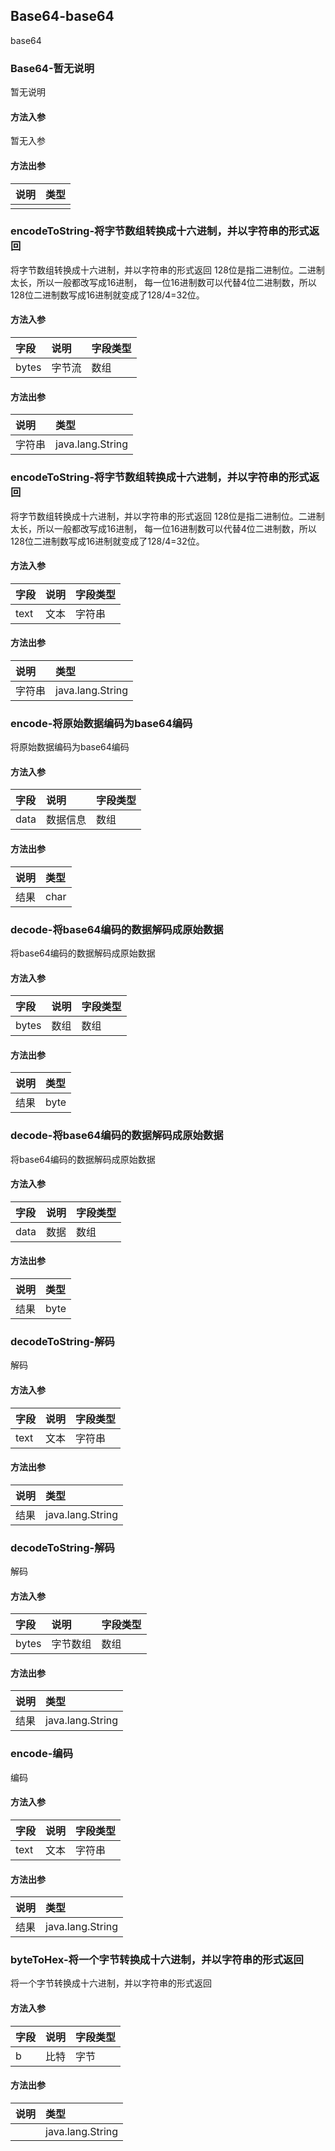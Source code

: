 ## Base64-base64

base64

### Base64-暂无说明

暂无说明

#### 方法入参

暂无入参

#### 方法出参

| 说明 | 类型 |
|:---|:---|
|  |  |

### encodeToString-将字节数组转换成十六进制，并以字符串的形式返回

将字节数组转换成十六进制，并以字符串的形式返回
128位是指二进制位。二进制太长，所以一般都改写成16进制，
每一位16进制数可以代替4位二进制数，所以128位二进制数写成16进制就变成了128/4=32位。

#### 方法入参

| 字段 | 说明 | 字段类型 |
|:---|:---|:---|
| bytes | 字节流 | 数组 |

#### 方法出参

| 说明 | 类型 |
|:---|:---|
| 字符串 | java.lang.String |

### encodeToString-将字节数组转换成十六进制，并以字符串的形式返回

将字节数组转换成十六进制，并以字符串的形式返回
128位是指二进制位。二进制太长，所以一般都改写成16进制，
每一位16进制数可以代替4位二进制数，所以128位二进制数写成16进制就变成了128/4=32位。

#### 方法入参

| 字段 | 说明 | 字段类型 |
|:---|:---|:---|
| text | 文本 | 字符串 |

#### 方法出参

| 说明 | 类型 |
|:---|:---|
| 字符串 | java.lang.String |

### encode-将原始数据编码为base64编码

将原始数据编码为base64编码

#### 方法入参

| 字段 | 说明 | 字段类型 |
|:---|:---|:---|
| data | 数据信息 | 数组 |

#### 方法出参

| 说明 | 类型 |
|:---|:---|
| 结果 | char |

### decode-将base64编码的数据解码成原始数据

将base64编码的数据解码成原始数据

#### 方法入参

| 字段 | 说明 | 字段类型 |
|:---|:---|:---|
| bytes | 数组 | 数组 |

#### 方法出参

| 说明 | 类型 |
|:---|:---|
| 结果 | byte |

### decode-将base64编码的数据解码成原始数据

将base64编码的数据解码成原始数据

#### 方法入参

| 字段 | 说明 | 字段类型 |
|:---|:---|:---|
| data | 数据 | 数组 |

#### 方法出参

| 说明 | 类型 |
|:---|:---|
| 结果 | byte |

### decodeToString-解码

解码

#### 方法入参

| 字段 | 说明 | 字段类型 |
|:---|:---|:---|
| text | 文本 | 字符串 |

#### 方法出参

| 说明 | 类型 |
|:---|:---|
| 结果 | java.lang.String |

### decodeToString-解码

解码

#### 方法入参

| 字段 | 说明 | 字段类型 |
|:---|:---|:---|
| bytes | 字节数组 | 数组 |

#### 方法出参

| 说明 | 类型 |
|:---|:---|
| 结果 | java.lang.String |

### encode-编码

编码

#### 方法入参

| 字段 | 说明 | 字段类型 |
|:---|:---|:---|
| text | 文本 | 字符串 |

#### 方法出参

| 说明 | 类型 |
|:---|:---|
| 结果 | java.lang.String |

### byteToHex-将一个字节转换成十六进制，并以字符串的形式返回

将一个字节转换成十六进制，并以字符串的形式返回

#### 方法入参

| 字段 | 说明 | 字段类型 |
|:---|:---|:---|
| b | 比特 | 字节 |

#### 方法出参

| 说明 | 类型 |
|:---|:---|
|  | java.lang.String |




